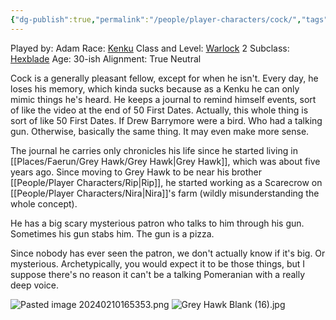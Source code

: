 ```yaml
---
{"dg-publish":true,"permalink":"/people/player-characters/cock/","tags":["Character","Faerun","GreyHawk","PC"]}
---
```


Played by: Adam
Race: [Kenku](http://dnd5e.wikidot.com/lineage:kenku)
Class and Level: [Warlock](http://dnd5e.wikidot.com/warlock) 2
Subclass: [Hexblade](http://dnd5e.wikidot.com/warlock:hexblade)
Age: 30-ish
Alignment: True Neutral

Cock is a generally pleasant fellow, except for when he isn't. Every day, he loses his memory, which kinda sucks because as a Kenku he can only mimic things he's heard. He keeps a journal to remind himself events, sort of like the video at the end of 50 First Dates. Actually, this whole thing is sort of like 50 First Dates. If Drew Barrymore were a bird. Who had a talking gun. Otherwise, basically the same thing. It may even make more sense. 

The journal he carries only chronicles his life since he started living in [[Places/Faerun/Grey Hawk/Grey Hawk\|Grey Hawk]], which was about five years ago. Since moving to Grey Hawk to be near his brother [[People/Player Characters/Rip\|Rip]], he started working as a Scarecrow on [[People/Player Characters/Nira\|Nira]]'s farm (wildly misunderstanding the whole concept). 

He has a big scary mysterious patron who talks to him through his gun. Sometimes his gun stabs him. The gun is a pizza. 

Since nobody has ever seen the patron, we don't actually know if it's big. Or mysterious. Archetypically, you would expect it to be those things, but I suppose there's no reason it can't be a talking Pomeranian with a really deep voice.

![Pasted image 20240210165353.png](/img/user/Z_Attachments/Pasted%20image%2020240210165353.png)
![Grey Hawk Blank (16).jpg](/img/user/Z_Attachments/Grey%20Hawk%20Blank%20(16).jpg)